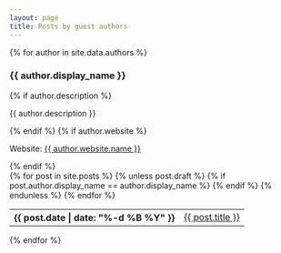 ```yaml
---
layout: page
title: Posts by guest authors
---
```

{% for author in site.data.authors %}
<h3 id="{{author.name}}">{{ author.display_name }}</h3>
{% if author.description %}<p>{{ author.description }}</p>{% endif %}
{% if author.website %}<p>Website: <a href="{{ author.website.url }}">{{ author.website.name }}</a></p>{% endif %}
<div class="table-responsive">
	<table class="table ">
		{% for post in site.posts %}
		 {% unless post.draft %}
		  {% if post.author.display_name == author.display_name %}
		<tr>
			<th>{{ post.date | date: "%-d %B %Y" }}</th>
			<td><a class="post-link" href="{{ post.url | prepend: site.baseurl }}">{{ post.title }}</a></td>
		</tr>
		  {% endif %}
		 {% endunless %}
		{% endfor %}
	</table>
{% endfor %}
